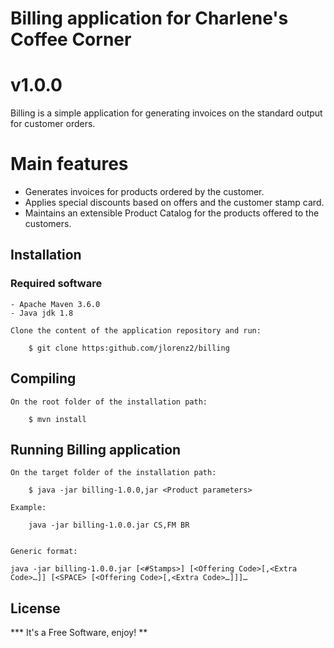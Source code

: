 # Billing application for Charlene's Coffee Corner
# v1.0.0

Billing is a simple application for generating invoices on the standard output for customer orders.

# Main features

  - Generates invoices for products ordered by the customer.
  - Applies special discounts based on offers and the customer stamp card.
  - Maintains an extensible Product Catalog for the products offered to the customers.
  

##   Installation

###  Required software

	- Apache Maven 3.6.0
    - Java jdk 1.8

	Clone the content of the application repository and run:

		$ git clone https:github.com/jlorenz2/billing

##  Compiling

	On the root folder of the installation path:
	
		$ mvn install

##  Running Billing application

	On the target folder of the installation path:
	
		$ java -jar billing-1.0.0,jar <Product parameters>
	
	Example:
		
		java -jar billing-1.0.0.jar CS,FM BR
		
	
	Generic format:
	
	java -jar billing-1.0.0.jar [<#Stamps>] [<Offering Code>[,<Extra Code>…]] [<SPACE> [<Offering Code>[,<Extra Code>…]]]…


License
----

*** It's a Free Software, enjoy! **
